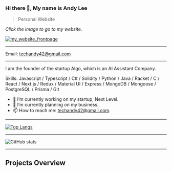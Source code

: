 ### Hi there 👋, My name is Andy Lee

> Personal Website

_Click the image to go to my website._

[![my_website_frontpage](./my_website_frontpage.png)](https://techandy42.com)

---

Email: techandy42@gmail.com

---

I am the founder of the startup Algo, which is an AI Assistant Company.

Skills: Javascript / Typescript / C# / Solidity / Python / Java / Racket / C / React / Next.js / Redux / Material UI / Express / MongoDB / Mongoose / PostgreSQL / Prisma / Git  

- 🔭 I’m currently working on my startup, Next Level.
- 🌱 I’m currently planning on my business.
- 📫 How to reach me: techandy42@gmail.com. 
  
---

[![Top Langs](https://github-readme-stats.vercel.app/api/top-langs/?username=gitHubAndyLee2020)](https://github.com/anuraghazra/github-readme-stats)

---

![GitHub stats](https://github-readme-stats.vercel.app/api?username=gitHubAndyLee2020&show_icons=true)  
  
---
  
## Projects Overview
  



